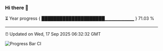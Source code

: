 ### Hi there 👋

⏳ Year progress { █████████████████████▁▁▁▁▁▁▁▁▁ } 71.03 %

---

⏰ Updated on Wed, 17 Sep 2025 06:32:32 GMT

![Progress Bar CI](https://github.com/liununu/liununu/workflows/Progress%20Bar%20CI/badge.svg)
